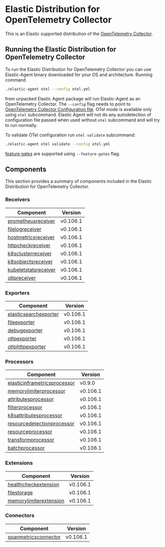 # Elastic Distribution for OpenTelemetry Collector

This is an Elastic supported distribution of the [OpenTelemetry Collector](https://github.com/open-telemetry/opentelemetry-collector).

## Running the Elastic Distribution for OpenTelemetry Collector

To run the Elastic Distribution for OpenTelemetry Collector you can use Elastic-Agent binary downloaded for your OS and architecture.
Running command

```bash
./elastic-agent otel --config otel.yml
```

from unpacked Elastic Agent package will run Elastic-Agent as an OpenTelemetry Collector. The `--config` flag needs to point to [OpenTelemetry Collector Configuration file](https://opentelemetry.io/docs/collector/configuration/). OTel mode is available only using `otel` subcommand. Elastic Agent will not do any autodetection of configuration file passed when used without `otel` subcommand and will try to run normally.

To validate OTel configuration run `otel validate` subcommand:

```bash
./elastic-agent otel validate --config otel.yml
```

[feature gates](https://github.com/open-telemetry/opentelemetry-collector/blob/main/featuregate/README.md#controlling-gates) are supported using `--feature-gates` flag.

## Components

This section provides a summary of components included in the Elastic Distribution for OpenTelemetry Collector.

### Receivers

| Component | Version |
|---|---|
| [prometheusreceiver](https://github.com/open-telemetry/opentelemetry-collector-contrib/blob/receiver/prometheusreceiver/v0.106.1/receiver/prometheusreceiver/README.md) | v0.106.1 |
| [filelogreceiver](https://github.com/open-telemetry/opentelemetry-collector-contrib/blob/receiver/filelogreceiver/v0.106.1/receiver/filelogreceiver/README.md) | v0.106.1 |
| [hostmetricsreceiver](https://github.com/open-telemetry/opentelemetry-collector-contrib/blob/receiver/hostmetricsreceiver/v0.106.1/receiver/hostmetricsreceiver/README.md) | v0.106.1 |
| [httpcheckreceiver](https://github.com/open-telemetry/opentelemetry-collector-contrib/blob/receiver/httpcheckreceiver/v0.106.1/receiver/httpcheckreceiver/README.md) | v0.106.1 |
| [k8sclusterreceiver](https://github.com/open-telemetry/opentelemetry-collector-contrib/blob/receiver/k8sclusterreceiver/v0.106.1/receiver/k8sclusterreceiver/README.md) | v0.106.1 |
| [k8sobjectsreceiver](https://github.com/open-telemetry/opentelemetry-collector-contrib/blob/receiver/k8sobjectsreceiver/v0.106.1/receiver/k8sobjectsreceiver/README.md) | v0.106.1 |
| [kubeletstatsreceiver](https://github.com/open-telemetry/opentelemetry-collector-contrib/blob/receiver/kubeletstatsreceiver/v0.106.1/receiver/kubeletstatsreceiver/README.md) | v0.106.1 |
| [otlpreceiver](https://github.com/open-telemetry/opentelemetry-collector/blob/receiver/otlpreceiver/v0.106.1/receiver/otlpreceiver/README.md) | v0.106.1 |

### Exporters

| Component | Version |
|---|---|
| [elasticsearchexporter](https://github.com/open-telemetry/opentelemetry-collector-contrib/blob/exporter/elasticsearchexporter/v0.106.1/exporter/elasticsearchexporter/README.md) | v0.106.1 |
| [fileexporter](https://github.com/open-telemetry/opentelemetry-collector-contrib/blob/exporter/fileexporter/v0.106.1/exporter/fileexporter/README.md) | v0.106.1 |
| [debugexporter](https://github.com/open-telemetry/opentelemetry-collector/blob/exporter/debugexporter/v0.106.1/exporter/debugexporter/README.md) | v0.106.1 |
| [otlpexporter](https://github.com/open-telemetry/opentelemetry-collector/blob/exporter/otlpexporter/v0.106.1/exporter/otlpexporter/README.md) | v0.106.1 |
| [otlphttpexporter](https://github.com/open-telemetry/opentelemetry-collector/blob/exporter/otlphttpexporter/v0.106.1/exporter/otlphttpexporter/README.md) | v0.106.1 |

### Processors

| Component | Version |
|---|---|
| [elasticinframetricsprocessor](https://github.com/elastic/opentelemetry-collector-components/blob/processor/elasticinframetricsprocessor/v0.9.0/processor/elasticinframetricsprocessor/README.md) | v0.9.0 |
| [memorylimiterprocessor](https://github.com/open-telemetry/opentelemetry-collector/blob/processor/memorylimiterprocessor/v0.106.1/processor/memorylimiterprocessor/README.md) | v0.106.1 |
| [attributesprocessor](https://github.com/open-telemetry/opentelemetry-collector-contrib/blob/processor/attributesprocessor/v0.106.1/processor/attributesprocessor/README.md) | v0.106.1 |
| [filterprocessor](https://github.com/open-telemetry/opentelemetry-collector-contrib/blob/processor/filterprocessor/v0.106.1/processor/filterprocessor/README.md) | v0.106.1 |
| [k8sattributesprocessor](https://github.com/open-telemetry/opentelemetry-collector-contrib/blob/processor/k8sattributesprocessor/v0.106.1/processor/k8sattributesprocessor/README.md) | v0.106.1 |
| [resourcedetectionprocessor](https://github.com/open-telemetry/opentelemetry-collector-contrib/blob/processor/resourcedetectionprocessor/v0.106.1/processor/resourcedetectionprocessor/README.md) | v0.106.1 |
| [resourceprocessor](https://github.com/open-telemetry/opentelemetry-collector-contrib/blob/processor/resourceprocessor/v0.106.1/processor/resourceprocessor/README.md) | v0.106.1 |
| [transformprocessor](https://github.com/open-telemetry/opentelemetry-collector-contrib/blob/processor/transformprocessor/v0.106.1/processor/transformprocessor/README.md) | v0.106.1 |
| [batchprocessor](https://github.com/open-telemetry/opentelemetry-collector/blob/processor/batchprocessor/v0.106.1/processor/batchprocessor/README.md) | v0.106.1 |

### Extensions

| Component | Version |
|---|---|
| [healthcheckextension](https://github.com/open-telemetry/opentelemetry-collector-contrib/blob/extension/healthcheckextension/v0.106.1/extension/healthcheckextension/README.md) | v0.106.1 |
| [filestorage](https://github.com/open-telemetry/opentelemetry-collector-contrib/blob/extension/storage/filestorage/v0.106.1/extension/storage/filestorage/README.md) | v0.106.1 |
| [memorylimiterextension](https://github.com/open-telemetry/opentelemetry-collector/blob/extension/memorylimiterextension/v0.106.1/extension/memorylimiterextension/README.md) | v0.106.1 |

### Connectors

| Component | Version |
|---|---|
| [spanmetricsconnector](https://github.com/open-telemetry/opentelemetry-collector-contrib/blob/connector/spanmetricsconnector/v0.106.1/connector/spanmetricsconnector/README.md) | v0.106.1 |
